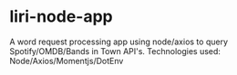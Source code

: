 # liri-node-app
A word request processing app using node/axios to query Spotify/OMDB/Bands in Town API's. Technologies used: Node/Axios/Momentjs/DotEnv
